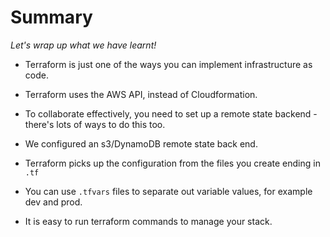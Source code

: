 # Summary

*Let's wrap up what we have learnt!*


* Terraform is just one of the ways you can implement infrastructure as code.

* Terraform uses the AWS API, instead of Cloudformation.

* To collaborate effectively, you need to set up a remote state backend - there's lots of ways to do this too.

* We configured an s3/DynamoDB remote state back end.

* Terraform picks up the configuration from the files you create ending in `.tf`

* You can use `.tfvars` files to separate out variable values, for example dev and prod.

* It is easy to run terraform commands to manage your stack.


